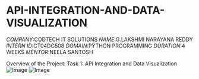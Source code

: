 # API-INTEGRATION-AND-DATA-VISUALIZATION
*COMPANY*:CODTECH IT SOLUTIONS
*NAME*:G.LAKSHMI NARAYANA REDDY
*INTERN ID*:CT04DG508
*DOMAIN*:PYTHON PROGRAMMING
*DURATION*:4 WEEKS
*MENTOR*:NEELA SANTOSH

Overview of the Project:
Task 1: API Integration and Data Visualization
![Image](https://github.com/user-attachments/assets/28c0f9fe-dc7b-481a-aa22-cbc42eeb2172)
![Image](https://github.com/user-attachments/assets/08220532-d08b-445e-95bc-0a4a9e9e3097)

